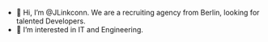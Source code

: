 - 👋 Hi, I’m @JLinkconn. We are a recruiting agency from Berlin, looking for talented Developers.
- 👀 I’m interested in IT and Engineering.

<!---
JLinkconn/JLinkconn is a ✨ special ✨ repository because its `README.md` (this file) appears on your GitHub profile.
You can click the Preview link to take a look at your changes.
--->
